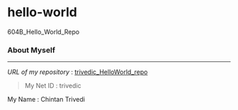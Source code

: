 # hello-world
604B_Hello_World_Repo

### **About Myself**
---
*URL of my repository*
: [trivedic_HelloWorld_repo](https://github.com/ua-gist604b-s23/0-0-github-hello-trivedi-c)
  
> My Net ID
: trivedic

My Name
: Chintan Trivedi
